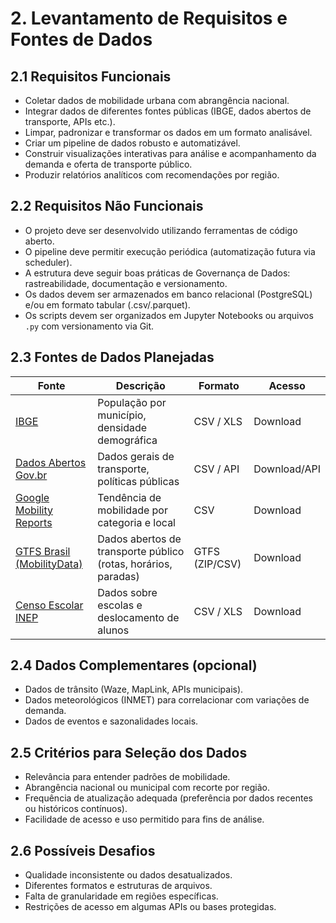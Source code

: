 # 2. Levantamento de Requisitos e Fontes de Dados

## 2.1 Requisitos Funcionais

- Coletar dados de mobilidade urbana com abrangência nacional.
- Integrar dados de diferentes fontes públicas (IBGE, dados abertos de transporte, APIs etc.).
- Limpar, padronizar e transformar os dados em um formato analisável.
- Criar um pipeline de dados robusto e automatizável.
- Construir visualizações interativas para análise e acompanhamento da demanda e oferta de transporte público.
- Produzir relatórios analíticos com recomendações por região.

## 2.2 Requisitos Não Funcionais

- O projeto deve ser desenvolvido utilizando ferramentas de código aberto.
- O pipeline deve permitir execução periódica (automatização futura via scheduler).
- A estrutura deve seguir boas práticas de Governança de Dados: rastreabilidade, documentação e versionamento.
- Os dados devem ser armazenados em banco relacional (PostgreSQL) e/ou em formato tabular (.csv/.parquet).
- Os scripts devem ser organizados em Jupyter Notebooks ou arquivos `.py` com versionamento via Git.

## 2.3 Fontes de Dados Planejadas

| Fonte | Descrição | Formato | Acesso |
|-------|-----------|---------|--------|
| [IBGE](https://www.ibge.gov.br/) | População por município, densidade demográfica | CSV / XLS | Download |
| [Dados Abertos Gov.br](https://dados.gov.br/) | Dados gerais de transporte, políticas públicas | CSV / API | Download/API |
| [Google Mobility Reports](https://www.google.com/covid19/mobility/) | Tendência de mobilidade por categoria e local | CSV | Download |
| [GTFS Brasil (MobilityData)](https://transitfeeds.com/) | Dados abertos de transporte público (rotas, horários, paradas) | GTFS (ZIP/CSV) | Download |
| [Censo Escolar INEP](https://inep.gov.br) | Dados sobre escolas e deslocamento de alunos | CSV / XLS | Download |

## 2.4 Dados Complementares (opcional)

- Dados de trânsito (Waze, MapLink, APIs municipais).
- Dados meteorológicos (INMET) para correlacionar com variações de demanda.
- Dados de eventos e sazonalidades locais.

## 2.5 Critérios para Seleção dos Dados

- Relevância para entender padrões de mobilidade.
- Abrangência nacional ou municipal com recorte por região.
- Frequência de atualização adequada (preferência por dados recentes ou históricos contínuos).
- Facilidade de acesso e uso permitido para fins de análise.

## 2.6 Possíveis Desafios

- Qualidade inconsistente ou dados desatualizados.
- Diferentes formatos e estruturas de arquivos.
- Falta de granularidade em regiões específicas.
- Restrições de acesso em algumas APIs ou bases protegidas.

